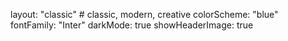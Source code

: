layout: "classic" # classic, modern, creative
colorScheme: "blue"
fontFamily: "Inter"
darkMode: true
showHeaderImage: true
